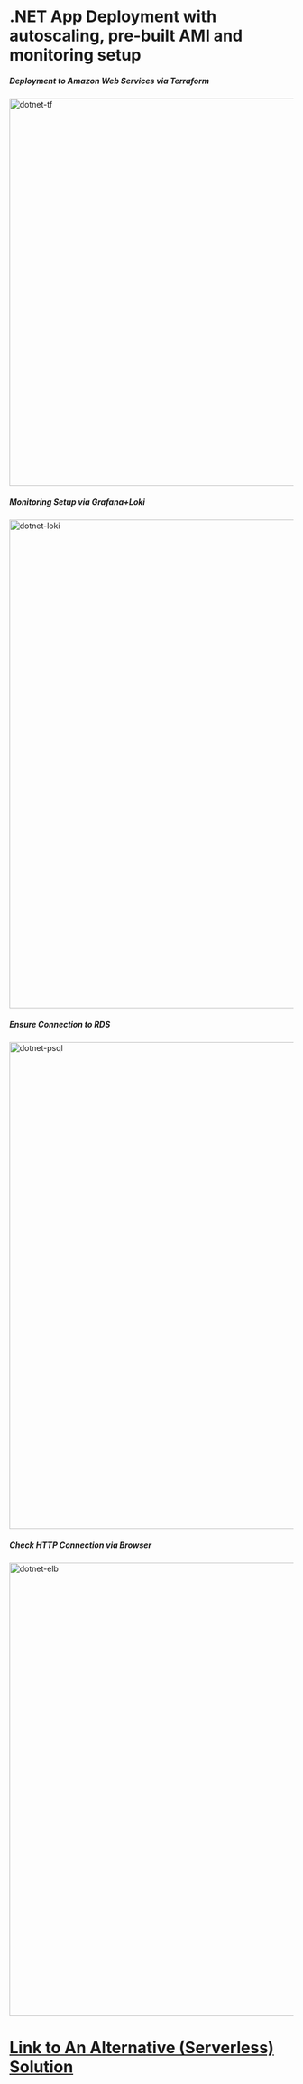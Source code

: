 # .NET App Deployment with autoscaling, pre-built AMI and monitoring setup
##### Deployment to Amazon Web Services via Terraform
<img width="685" alt="dotnet-tf" src="https://github.com/ignatstrelets/dotnet_app/assets/120760559/f741c486-7409-4be8-b407-7338fa4143ac">

##### Monitoring Setup via Grafana+Loki
<img width="864" alt="dotnet-loki" src="https://github.com/ignatstrelets/dotnet_app/assets/120760559/756ec699-1b55-4c4c-af4c-420c5d277fb2">

##### Ensure Connection to RDS
<img width="861" alt="dotnet-psql" src="https://github.com/ignatstrelets/dotnet_app/assets/120760559/7d7eb17e-d346-4d14-b4b7-34ea3981a743">

##### Check HTTP Connection via Browser
<img width="802" alt="dotnet-elb" src="https://github.com/ignatstrelets/dotnet_app/assets/120760559/4c486728-23ea-420d-92cf-4aeefd888419">

# [Link to An Alternative (Serverless) Solution](https://github.com/ignatstrelets/dotnet_lambda_app.git) 


